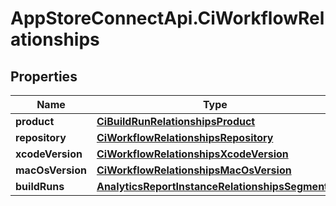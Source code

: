 # AppStoreConnectApi.CiWorkflowRelationships

## Properties

Name | Type | Description | Notes
------------ | ------------- | ------------- | -------------
**product** | [**CiBuildRunRelationshipsProduct**](CiBuildRunRelationshipsProduct.md) |  | [optional] 
**repository** | [**CiWorkflowRelationshipsRepository**](CiWorkflowRelationshipsRepository.md) |  | [optional] 
**xcodeVersion** | [**CiWorkflowRelationshipsXcodeVersion**](CiWorkflowRelationshipsXcodeVersion.md) |  | [optional] 
**macOsVersion** | [**CiWorkflowRelationshipsMacOsVersion**](CiWorkflowRelationshipsMacOsVersion.md) |  | [optional] 
**buildRuns** | [**AnalyticsReportInstanceRelationshipsSegments**](AnalyticsReportInstanceRelationshipsSegments.md) |  | [optional] 


